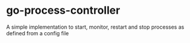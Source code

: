 # go-process-controller
A simple implementation to start, monitor, restart and stop processes as defined from a config file 
